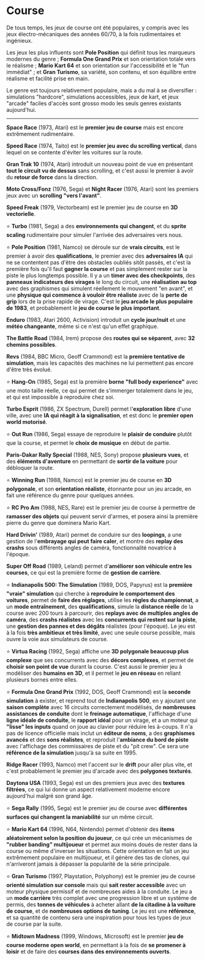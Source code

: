 # Course

De tous temps, les jeux de course ont été populaires, y compris avec les jeux électro-mécaniques des années 60/70, à la fois rudimentaires et ingénieux.

Les jeux les plus influents sont **Pole Position** qui définit tous les marqueurs modernes du genre ; **Formula One Grand Prix** et son orientation totale vers le réalisme ; **Mario Kart 64** et son orientation sur l'accessibilité et le "fun immédiat" ; et **Gran Turismo**, sa variété, son contenu, et son équilibre entre réalisme et facilité prise en main.

Le genre est toujours relativement populaire, mais a du mal à se diversifier : simulations "hardcore", simulations accessibles, jeux de kart, et jeux "arcade" faciles d'accès sont grosso modo les seuls genres existants aujourd'hui.

---

**Space Race** (1973, Atari) est le **premier jeu de course** mais est encore extrêmement rudimentaire.

**Speed Race** (1974, Taito) est le **premier jeu avec du scrolling vertical**, dans lequel on se contente d'éviter les voitures sur la route.

**Gran Trak 10** (1974, Atari) introduit un nouveau point de vue en présentant **tout le circuit vu de dessus** sans scrolling, et c'est aussi le premier à avoir du **retour de force** dans la direction.

**Moto Cross/Fonz** (1976, Sega) et **Night Racer** (1976, Atari) sont les premiers jeux avec un **scrolling "vers l'avant"**.

**Speed Freak** (1979, Vectorbeam) est le premier jeu de course en **3D vectorielle**.

:star: **Turbo** (1981, Sega) a des **environnements qui changent**, et du **sprite scaling** rudimentaire pour simuler l'arrivée des adversaires vers nous.

:star: **Pole Position** (1981, Namco) se déroule sur de **vrais circuits**, est le premier à avoir des **qualifications**, le premier avec des **adversaires IA** qui ne se contentent pas d'être des obstacles oubliés sitôt passés, et c'est la première fois qu'il faut **gagner la course** et pas simplement rester sur la piste le plus longtemps possible. Il y a un **timer avec des checkpoints**, des **panneaux indicateurs des virages** le long du circuit, une **réalisation au top** avec des graphismes qui simulent réellement le mouvement "en avant", et une **physique qui commence à vouloir être réaliste** avec de la **perte de grip** lors de la prise rapide de virage. C'est le **jeu arcade le plus populaire de 1983**, et probablement le **jeu de course le plus important**.

**Enduro** (1983, Atari 2600, Activision) introduit un **cycle jour/nuit** et une **météo changeante**, même si ce n'est qu'un effet graphique.

**The Battle Road** (1984, Irem) propose des **routes qui se séparent**, avec **32 chemins possibles**.

**Revs** (1984, BBC Micro, Geoff Crammond) est la **première tentative de simulation**, mais les capacités des machines ne lui permettent pas encore d'être très évolué.

:star: **Hang-On** (1985, Sega) est la première **borne "full body experience"** avec une moto taille réelle, ce qui permet de s'immerger totalement dans le jeu, et qui est impossible à reproduire chez soi.

**Turbo Esprit** (1986, ZX Spectrum, Durell) permet l'**exploration libre** d'une ville, avec une **IA qui réagit à la signalisation**, et est donc le **premier open world motorisé**.

:star: **Out Run** (1986, Sega) essaye de reproduire le **plaisir de conduire** plutôt que la course, et permet le **choix de musique** en début de partie.

**Paris-Dakar Rally Special** (1988, NES, Sony) propose **plusieurs vues**, et des **éléments d'aventure** en permettant de **sortir de la voiture** pour débloquer la route.

:star: **Winning Run** (1988, Namco) est le premier jeu de course en **3D polygonale**, et son **orientation réaliste**, étonnante pour un jeu arcade, en fait une référence du genre pour quelques années.

:star: **RC Pro Am** (1988, NES, Rare) est le premier jeu de course à permettre de **ramasser des objets** qui peuvent servir d'armes, et posera ainsi la première pierre du genre que dominera Mario Kart.

**Hard Drivin'** (1989, Atari) permet de conduire sur des **loopings**, a une gestion de l'**embrayage qui peut faire caler**, et montre des **replay des crashs** sous différents angles de caméra, fonctionnalité novatrice à l'époque.

**Super Off Road** (1989, Leland) permet d'**améliorer son véhicule entre les courses**, ce qui est la première forme de **gestion de carrière**.

:star: **Indianapolis 500: The Simulation** (1989, DOS, Papyrus) est la **première "vraie" simulation** qui cherche à **reproduire le comportement des voitures**, permet de **faire des réglages**, utilise les **règles du championnat**, a un **mode entraînement**, des **qualifications**, simule la **distance réelle** de la course avec 200 tours à parcourir, des **replays avec de multiples angles de caméra**, des **crashs réalistes** avec les **concurrents qui restent sur la piste**, une **gestion des pannes et des dégâts** réalistes (pour l'époque). Le jeu est à la fois **très ambitieux et très limité**, avec une seule course possible, mais ouvre la voie aux simulateurs de course.

:star: **Virtua Racing** (1992, Sega) affiche une **3D polygonale beaucoup plus complexe** que ses concurrents avec des **décors complexes**, et permet de **choisir son point de vue** durant la course. C'est aussi le premier jeu à modéliser des **humains en 3D**, et il permet le **jeu en réseau** en reliant plusieurs bornes entre elles.

:star: **Formula One Grand Prix** (1992, DOS, Geoff Crammond) est la **seconde simulation** à exister, et reprend tout de **Indianapolis 500**, en y ajoutant une **saison complète** avec 16 circuits correctement modélisés, de **nombreuses assistances de conduite** dont le **freinage automatique**, l'affichage d'une **ligne idéale de conduite**, le **rapport idéal** pour un virage, et a un moteur qui **"lisse" les inputs** quand on joue au clavier pour réduire les à-coups. Il n'a pas de licence officielle mais inclut un **éditeur de noms**, a des **graphismes avancés** et des **sons réalistes**, et reproduit l'**ambiance du bord de piste** avec l'affichage des commissaires de piste et du "pit crew". Ce sera une **référence de la simulation** jusqu'à sa suite en 1995.

**Ridge Racer** (1993, Namco) met l'accent sur le **drift** pour aller plus vite, et c'est probablement le premier jeu d'arcade avec des **polygones texturés**.

**Daytona USA** (1993, Sega) est un des premiers jeux avec des **textures filtrées**, ce qui lui donne un aspect relativement moderne encore aujourd'hui malgré son grand âge.

:star: **Sega Rally** (1995, Sega) est le premier jeu de course avec **différentes surfaces qui changent la maniabilité** sur un même circuit.

:star: **Mario Kart 64** (1996, N64, Nintendo) permet d'obtenir des **items aléatoirement selon la position du joueur**, ce qui crée un mécanismes de **"rubber banding" multijoueur** et permet aux moins doués de rester dans la course ou même d'inverser les situations. Cette orientation en fait un jeu extrêmement populaire en multijoueur, et il génère des tas de clones, qui n'arriveront jamais à dépasser la popularité de la série principale.

:star: **Gran Turismo** (1997, Playstation, Polyphony) est le premier jeu de course **orienté simulation sur console** mais qui **sait rester accessible** avec un moteur physique permissif et de nombreuses aides à la conduite. Le jeu a un **mode carrière** très complet avec une progression libre et un système de permis, des **tonnes de véhicules** à acheter allant **de la citadine à la voiture de course**, et de **nombreuses options de tuning**. Le jeu est une **référence**, et sa quantité de contenu sera une inspiration pour tous les types de jeux de course par la suite.

:star: **Midtown Madness** (1999, Windows, Microsoft) est le premier **jeu de course moderne open world**, en permettant à la fois de **se promener à loisir** et de faire des **courses dans des environnements ouverts**.
